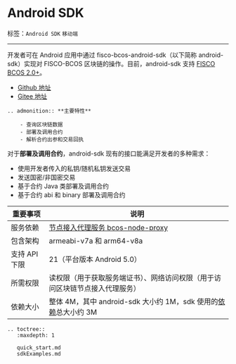 # Android SDK

标签：``Android SDK`` ``移动端``

----

开发者可在 Android 应用中通过 fisco-bcos-android-sdk（以下简称 android-sdk）实现对 FISCO-BCOS 区块链的操作。目前，android-sdk 支持 [FISCO BCOS 2.0+](../../change_log/index.md)。

- [Github 地址](https://github.com/FISCO-BCOS/fisco-bcos-android-sdk.git)
- [Gitee 地址](https://gitee.com/FISCO-BCOS/fisco-bcos-android-sdk.git)

```eval_rst
.. admonition:: **主要特性**

    - 查询区块链数据
    - 部署及调用合约
    - 解析合约出参和交易回执
```

对于**部署及调用合约**，android-sdk 现有的接口能满足开发者的多种需求：

- 使用开发者传入的私钥/随机私钥发送交易
- 发送国密/非国密交易
- 基于合约 Java 类部署及调用合约
- 基于合约 abi 和 binary 部署及调用合约

| 重要事项      | 说明                                                                                     |
| ------------- | ---------------------------------------------------------------------------------------- |
| 服务依赖      | [节点接入代理服务 bcos-node-proxy](../../manual/bcos_node_proxy.html)                    |
| 包含架构      | armeabi-v7a 和 arm64-v8a                                                                 |
| 支持 API 下限 | 21（平台版本 Android 5.0）                                                               |
| 所需权限      | 读权限（用于获取服务端证书）、网络访问权限（用于访问区块链节点接入代理服务）             |
| 依赖大小      | 整体 4M，其中 android-sdk 大小约 1M，sdk 使用的[依赖](./quick_start.html#sdk)总大小约 3M |

```eval_rst
.. toctree::
   :maxdepth: 1

   quick_start.md
   sdkExamples.md
```